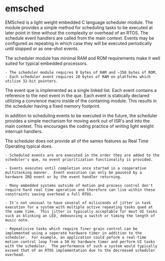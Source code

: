 # emsched

EMSched is a light weight embedded C language scheduler module. The module provides a simple method for scheduling tasks to be executed at later point in time without the complexity or overhead of an RTOS.  The schedule event handlers are called from the main context.  Events may be configured as repeating in which case they will be executed periodically until stopped or as one-shot events.  

The scheduler module has minimal RAM and ROM requirements make it well suited for typical embedded processors.

    - The scheduler module requires 8 bytes of RAM and ~350 bytes of ROM.
    - Each scheduler event requires 20 bytes of RAM on platforms which utilize 32-bit pointers.

The event que is implemented as a single linked list.  Each event contains a reference to the next event in the que.  Each event is statically declared utilizing a convience macro inside of the containing module.  This results in the scheduler having a fixed memory footprint.  

In addition to scheduling events to be executed in the future, the scheduler provides a simple mechanism for moving work out of ISR's and into the main context.  This encourages the coding practice of writing light weight interrupt handlers.
                                                            
The scheduler does not provide all of the sames features as Real Time Operating typical does.
    
    - Scheduled events are are executed in the order they are added to the scheduler's que, no event prioritization functionality is provided.  

    - Events executes until completion once started in a cooperative multitasking manner.  Event execution can only be pausesd by a hardware IRQ event or by the event handler returning.
    
    - Many embedded systems outside of motion and process control don't require hard real time operation and therefore can live within these constraints saving overhead a full RTOS.                             
                                                                                
    - It's not unusual to have several of milisconds of jitter in task execution for a system with multiple active repeating tasks qued at the same time.  This jitter is typically acceptable for most UI tasks suck as blinking an LED, debouncing a switch or timing the length of music note.  
    
    - Repeativive tasks which require finer grain control can be implemented using a seperate hardware timer in addition to the scheduler.  For example, an application could peform a real-time motion control loop from a 50 Hz hardware timer and perform UI tasks with the scheduler.  The performance of such a system would typically exceed that of an RTOS implementation due to the decreased scheduler overhead. 
                                                        

